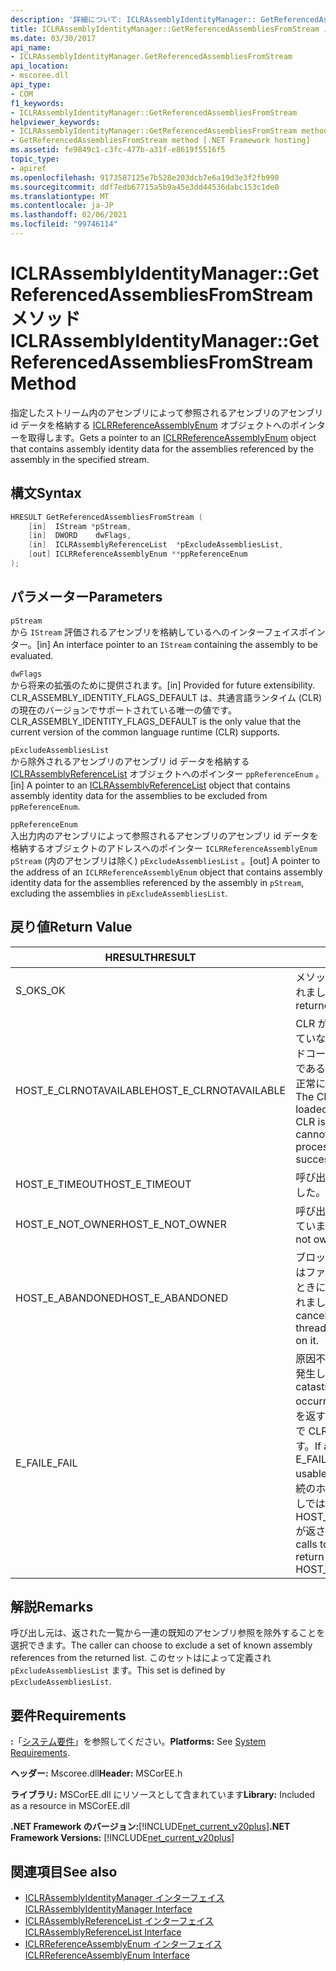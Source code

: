```yaml
---
description: '詳細について: ICLRAssemblyIdentityManager:: GetReferencedAssembliesFromStream メソッド'
title: ICLRAssemblyIdentityManager::GetReferencedAssembliesFromStream メソッド
ms.date: 03/30/2017
api_name:
- ICLRAssemblyIdentityManager.GetReferencedAssembliesFromStream
api_location:
- mscoree.dll
api_type:
- COM
f1_keywords:
- ICLRAssemblyIdentityManager::GetReferencedAssembliesFromStream
helpviewer_keywords:
- ICLRAssemblyIdentityManager::GetReferencedAssembliesFromStream method [.NET Framework hosting]
- GetReferencedAssembliesFromStream method [.NET Framework hosting]
ms.assetid: fe9849c1-c3fc-477b-a31f-e8619f5516f5
topic_type:
- apiref
ms.openlocfilehash: 9173587125e7b528e203dcb7e6a19d3e3f2fb990
ms.sourcegitcommit: ddf7edb67715a5b9a45e3dd44536dabc153c1de0
ms.translationtype: MT
ms.contentlocale: ja-JP
ms.lasthandoff: 02/06/2021
ms.locfileid: "99746114"
---
```

# <a name="iclrassemblyidentitymanagergetreferencedassembliesfromstream-method"></a><span data-ttu-id="5f313-103">ICLRAssemblyIdentityManager::GetReferencedAssembliesFromStream メソッド</span><span class="sxs-lookup"><span data-stu-id="5f313-103">ICLRAssemblyIdentityManager::GetReferencedAssembliesFromStream Method</span></span>

<span data-ttu-id="5f313-104">指定したストリーム内のアセンブリによって参照されるアセンブリのアセンブリ id データを格納する [ICLRReferenceAssemblyEnum](iclrreferenceassemblyenum-interface.md) オブジェクトへのポインターを取得します。</span><span class="sxs-lookup"><span data-stu-id="5f313-104">Gets a pointer to an [ICLRReferenceAssemblyEnum](iclrreferenceassemblyenum-interface.md) object that contains assembly identity data for the assemblies referenced by the assembly in the specified stream.</span></span>  
  
## <a name="syntax"></a><span data-ttu-id="5f313-105">構文</span><span class="sxs-lookup"><span data-stu-id="5f313-105">Syntax</span></span>  
  
```cpp  
HRESULT GetReferencedAssembliesFromStream (  
    [in]  IStream *pStream,  
    [in]  DWORD    dwFlags,  
    [in]  ICLRAssemblyReferenceList  *pExcludeAssembliesList,  
    [out] ICLRReferenceAssemblyEnum **ppReferenceEnum  
);  
```  
  
## <a name="parameters"></a><span data-ttu-id="5f313-106">パラメーター</span><span class="sxs-lookup"><span data-stu-id="5f313-106">Parameters</span></span>  

 `pStream`  
 <span data-ttu-id="5f313-107">から `IStream` 評価されるアセンブリを格納しているへのインターフェイスポインター。</span><span class="sxs-lookup"><span data-stu-id="5f313-107">[in] An interface pointer to an `IStream` containing the assembly to be evaluated.</span></span>  
  
 `dwFlags`  
 <span data-ttu-id="5f313-108">から将来の拡張のために提供されます。</span><span class="sxs-lookup"><span data-stu-id="5f313-108">[in] Provided for future extensibility.</span></span> <span data-ttu-id="5f313-109">CLR_ASSEMBLY_IDENTITY_FLAGS_DEFAULT は、共通言語ランタイム (CLR) の現在のバージョンでサポートされている唯一の値です。</span><span class="sxs-lookup"><span data-stu-id="5f313-109">CLR_ASSEMBLY_IDENTITY_FLAGS_DEFAULT is the only value that the current version of the common language runtime (CLR) supports.</span></span>  
  
 `pExcludeAssembliesList`  
 <span data-ttu-id="5f313-110">から除外されるアセンブリのアセンブリ id データを格納する [ICLRAssemblyReferenceList](iclrassemblyreferencelist-interface.md) オブジェクトへのポインター `ppReferenceEnum` 。</span><span class="sxs-lookup"><span data-stu-id="5f313-110">[in] A pointer to an [ICLRAssemblyReferenceList](iclrassemblyreferencelist-interface.md) object that contains assembly identity data for the assemblies to be excluded from `ppReferenceEnum`.</span></span>  
  
 `ppReferenceEnum`  
 <span data-ttu-id="5f313-111">入出力内のアセンブリによって参照されるアセンブリのアセンブリ id データを格納するオブジェクトのアドレスへのポインター `ICLRReferenceAssemblyEnum` `pStream` (内のアセンブリは除く) `pExcludeAssembliesList` 。</span><span class="sxs-lookup"><span data-stu-id="5f313-111">[out] A pointer to the address of an `ICLRReferenceAssemblyEnum` object that contains assembly identity data for the assemblies referenced by the assembly in `pStream`, excluding the assemblies in `pExcludeAssembliesList`.</span></span>  
  
## <a name="return-value"></a><span data-ttu-id="5f313-112">戻り値</span><span class="sxs-lookup"><span data-stu-id="5f313-112">Return Value</span></span>  
  
|<span data-ttu-id="5f313-113">HRESULT</span><span class="sxs-lookup"><span data-stu-id="5f313-113">HRESULT</span></span>|<span data-ttu-id="5f313-114">説明</span><span class="sxs-lookup"><span data-stu-id="5f313-114">Description</span></span>|  
|-------------|-----------------|  
|<span data-ttu-id="5f313-115">S_OK</span><span class="sxs-lookup"><span data-stu-id="5f313-115">S_OK</span></span>|<span data-ttu-id="5f313-116">メソッドから正常に値が返されました。</span><span class="sxs-lookup"><span data-stu-id="5f313-116">The method returned successfully.</span></span>|  
|<span data-ttu-id="5f313-117">HOST_E_CLRNOTAVAILABLE</span><span class="sxs-lookup"><span data-stu-id="5f313-117">HOST_E_CLRNOTAVAILABLE</span></span>|<span data-ttu-id="5f313-118">CLR がプロセスに読み込まれていないか、CLR がマネージドコードを実行できない状態であるか、または呼び出しが正常に処理されていません。</span><span class="sxs-lookup"><span data-stu-id="5f313-118">The CLR has not been loaded into a process, or the CLR is in a state in which it cannot run managed code or process the call successfully.</span></span>|  
|<span data-ttu-id="5f313-119">HOST_E_TIMEOUT</span><span class="sxs-lookup"><span data-stu-id="5f313-119">HOST_E_TIMEOUT</span></span>|<span data-ttu-id="5f313-120">呼び出しがタイムアウトしました。</span><span class="sxs-lookup"><span data-stu-id="5f313-120">The call timed out.</span></span>|  
|<span data-ttu-id="5f313-121">HOST_E_NOT_OWNER</span><span class="sxs-lookup"><span data-stu-id="5f313-121">HOST_E_NOT_OWNER</span></span>|<span data-ttu-id="5f313-122">呼び出し元がロックを所有していません。</span><span class="sxs-lookup"><span data-stu-id="5f313-122">The caller does not own the lock.</span></span>|  
|<span data-ttu-id="5f313-123">HOST_E_ABANDONED</span><span class="sxs-lookup"><span data-stu-id="5f313-123">HOST_E_ABANDONED</span></span>|<span data-ttu-id="5f313-124">ブロックされたスレッドまたはファイバーが待機しているときに、イベントが取り消されました。</span><span class="sxs-lookup"><span data-stu-id="5f313-124">An event was canceled while a blocked thread or fiber was waiting on it.</span></span>|  
|<span data-ttu-id="5f313-125">E_FAIL</span><span class="sxs-lookup"><span data-stu-id="5f313-125">E_FAIL</span></span>|<span data-ttu-id="5f313-126">原因不明の致命的なエラーが発生しました。</span><span class="sxs-lookup"><span data-stu-id="5f313-126">An unknown catastrophic failure occurred.</span></span> <span data-ttu-id="5f313-127">メソッドが E_FAIL を返す場合、そのプロセス内で CLR は使用できなくなります。</span><span class="sxs-lookup"><span data-stu-id="5f313-127">If a method returns E_FAIL, the CLR is no longer usable within the process.</span></span> <span data-ttu-id="5f313-128">後続のホストメソッドの呼び出しでは HOST_E_CLRNOTAVAILABLE が返されます。</span><span class="sxs-lookup"><span data-stu-id="5f313-128">Subsequent calls to hosting methods return HOST_E_CLRNOTAVAILABLE.</span></span>|  
  
## <a name="remarks"></a><span data-ttu-id="5f313-129">解説</span><span class="sxs-lookup"><span data-stu-id="5f313-129">Remarks</span></span>  

 <span data-ttu-id="5f313-130">呼び出し元は、返された一覧から一連の既知のアセンブリ参照を除外することを選択できます。</span><span class="sxs-lookup"><span data-stu-id="5f313-130">The caller can choose to exclude a set of known assembly references from the returned list.</span></span> <span data-ttu-id="5f313-131">このセットはによって定義され `pExcludeAssembliesList` ます。</span><span class="sxs-lookup"><span data-stu-id="5f313-131">This set is defined by `pExcludeAssembliesList`.</span></span>  
  
## <a name="requirements"></a><span data-ttu-id="5f313-132">要件</span><span class="sxs-lookup"><span data-stu-id="5f313-132">Requirements</span></span>  

 <span data-ttu-id="5f313-133">**:**「[システム要件](../../get-started/system-requirements.md)」を参照してください。</span><span class="sxs-lookup"><span data-stu-id="5f313-133">**Platforms:** See [System Requirements](../../get-started/system-requirements.md).</span></span>  
  
 <span data-ttu-id="5f313-134">**ヘッダー:** Mscoree.dll</span><span class="sxs-lookup"><span data-stu-id="5f313-134">**Header:** MSCorEE.h</span></span>  
  
 <span data-ttu-id="5f313-135">**ライブラリ:** MSCorEE.dll にリソースとして含まれています</span><span class="sxs-lookup"><span data-stu-id="5f313-135">**Library:** Included as a resource in MSCorEE.dll</span></span>  
  
 <span data-ttu-id="5f313-136">**.NET Framework のバージョン:**[!INCLUDE[net_current_v20plus](../../../../includes/net-current-v20plus-md.md)]</span><span class="sxs-lookup"><span data-stu-id="5f313-136">**.NET Framework Versions:** [!INCLUDE[net_current_v20plus](../../../../includes/net-current-v20plus-md.md)]</span></span>  
  
## <a name="see-also"></a><span data-ttu-id="5f313-137">関連項目</span><span class="sxs-lookup"><span data-stu-id="5f313-137">See also</span></span>

- [<span data-ttu-id="5f313-138">ICLRAssemblyIdentityManager インターフェイス</span><span class="sxs-lookup"><span data-stu-id="5f313-138">ICLRAssemblyIdentityManager Interface</span></span>](iclrassemblyidentitymanager-interface.md)
- [<span data-ttu-id="5f313-139">ICLRAssemblyReferenceList インターフェイス</span><span class="sxs-lookup"><span data-stu-id="5f313-139">ICLRAssemblyReferenceList Interface</span></span>](iclrassemblyreferencelist-interface.md)
- [<span data-ttu-id="5f313-140">ICLRReferenceAssemblyEnum インターフェイス</span><span class="sxs-lookup"><span data-stu-id="5f313-140">ICLRReferenceAssemblyEnum Interface</span></span>](iclrreferenceassemblyenum-interface.md)
